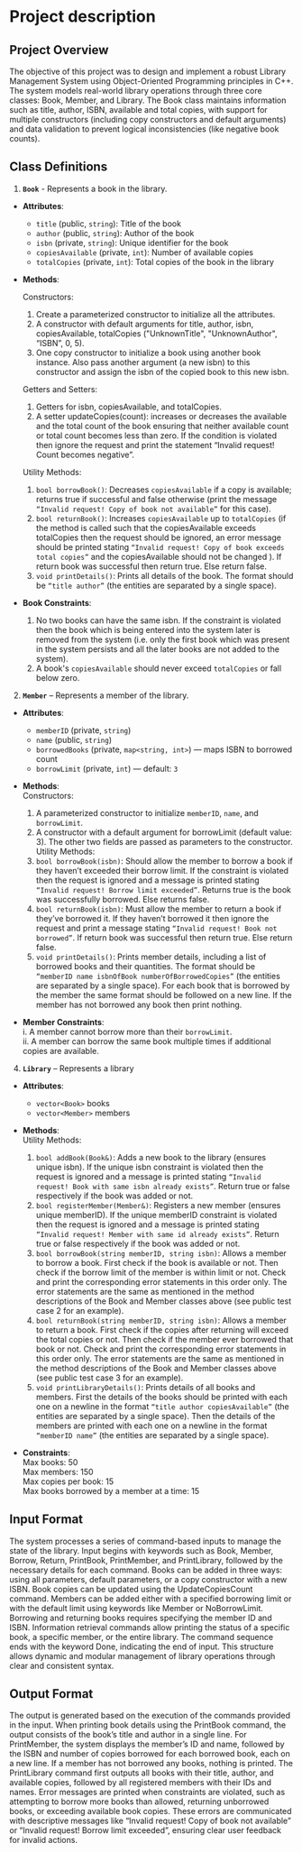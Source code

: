 # Project description

## Project Overview
The objective of this project was to design and implement a robust Library Management System using Object-Oriented Programming principles in C++.
The system models real-world library operations through three core classes: Book, Member, and Library. The Book class maintains information such as title, author, ISBN, available and total copies, with support for multiple constructors (including copy constructors and default arguments) and data validation to prevent logical inconsistencies (like negative book counts).
## Class Definitions
1. **`Book`** - Represents a book in the library.
 - **Attributes**:
   - `title` (public, `string`): Title of the book
   - `author` (public, `string`): Author of the book
   - `isbn` (private, `string`): Unique identifier for the book
   - `copiesAvailable` (private, `int`): Number of available copies
   - `totalCopies` (private, `int`): Total copies of the book in the library
- **Methods**:
    
  Constructors:  
  1. Create a parameterized constructor to initialize all the attributes.  
  2. A constructor with default arguments for title, author, isbn, copiesAvailable, totalCopies ("UnknownTitle", "UnknownAuthor", “ISBN”, 0, 5).  
  3. One copy constructor to initialize a book using another book instance. Also pass another argument (a new isbn) to this constructor and assign the isbn of the copied book to this new isbn.
      
  Getters and Setters:  
  1. Getters for isbn, copiesAvailable, and totalCopies.
  2. A setter updateCopies(count): increases or decreases the available and the total count of the book ensuring that neither available count or total count becomes less than zero. If the condition is violated then ignore the request and print the statement “Invalid request! Count becomes negative”.
     
  Utility Methods:  
  1. `bool borrowBook()`: Decreases `copiesAvailable` if a copy is available; returns true if successful and false otherwise (print the message `“Invalid request! Copy of book not available”` for this case).
  2. `bool returnBook()`: Increases `copiesAvailable` up to `totalCopies` (if the method is called such that the copiesAvailable exceeds totalCopies then the request should be ignored, an error message should be printed stating `“Invalid request! Copy of book exceeds total copies”` and the copiesAvailable should not be changed ). If return book was successful then return true. Else return false.
  3. `void printDetails()`: Prints all details of the book. The format should be  `“title author”` (the entities are separated by a single space).
     
- **Book Constraints**:
  1. No two books can have the same isbn. If the constraint is violated then the book which is being entered into the system later is removed from the system (i.e. only the first book which was present in the system persists and all the later books are not added to the system).
  2. A book's `copiesAvailable` should never exceed `totalCopies` or fall below zero.
 
2. **`Member`** – Represents a member of the library.
 - **Attributes**:  
   - `memberID` (private, `string`)
   - `name` (public, `string`)
   - `borrowedBooks` (private, `map<string, int>`) — maps ISBN to borrowed count
   - `borrowLimit` (private, `int`) — default: `3`
 	
- **Methods**:  
  Constructors:
  1. A parameterized constructor to initialize `memberID`, `name`, and `borrowLimit`.
  2. A constructor with a default argument for borrowLimit (default value: 3). The other two fields are passed as parameters to the constructor.  
  Utility Methods:  
  1. `bool borrowBook(isbn)`: Should allow the member to borrow a book if they haven’t exceeded their borrow limit. If the constraint is violated then the request is ignored and a message is printed stating `“Invalid request! Borrow limit exceeded”`. Returns true is the book was successfully borrowed. Else returns false.
  2. `bool returnBook(isbn)`: Must allow the member to return a book if they’ve borrowed it. If they haven’t borrowed it then ignore the request and print a message stating `“Invalid request! Book not borrowed”`. If return book was successful then return true. Else return false.
  3. `void printDetails()`: Prints member details, including a list of borrowed books and their quantities. The format should be `“memberID name isbnOfBook numberOfBorrowedCopies”` (the entities are separated by a single space). For each book that is borrowed by the member the same format should be followed on a new line. If the member has not borrowed any book then print nothing.
 
- **Member Constraints**:  
i. A member cannot borrow more than their `borrowLimit`.  
ii. A member can borrow the same book multiple times if additional copies are available.
 
4. **`Library`** – Represents a library
- **Attributes**:  
  - `vector<Book>` books
  - `vector<Member>` members
- **Methods**:  
  Utility Methods:
  1. `bool addBook(Book&)`: Adds a new book to the library (ensures unique isbn). If the unique isbn constraint is violated then the request is ignored and a message is printed stating `“Invalid request! Book with same isbn already exists”`. Return true or false respectively if the book was added or not.
  2. `bool registerMember(Member&)`: Registers a new member (ensures unique memberID). If the unique memberID constraint is violated then the request is ignored and a message is printed stating `“Invalid request! Member with same id already exists”`. Return true or false respectively if the book was added or not.
  3. `bool borrowBook(string memberID, string isbn)`: Allows a member to borrow a book. First check if the book is available or not. Then check if the borrow limit of the member is within limit or not. Check and print the corresponding error statements in this order only. The error statements are the same as mentioned in the method descriptions of the Book and Member classes above (see public test case 2 for an example).
  4. `bool returnBook(string memberID, string isbn)`: Allows a member to return a book. First check if the copies after returning will exceed the total copies or not. Then check if the member ever borrowed that book or not. Check and print the corresponding error statements in this order only. The error statements are the same as mentioned in the method descriptions of the Book and Member classes above (see public test case 3 for an example).
  5. `void printLibraryDetails()`: Prints details of all books and members. First the details of the books should be printed with each one on a newline in the format `“title author copiesAvailable”` (the entities are separated by a single space). Then the details of the members are printed with each one on a newline in the format `“memberID name”` (the entities are separated by a single space).
     
- **Constraints**:  
   Max books: 50  
   Max members: 150  
   Max copies per book: 15  
   Max books borrowed by a member at a time: 15  
 
## Input Format
The system processes a series of command-based inputs to manage the state of the library. Input begins with keywords such as Book, Member, Borrow, Return, PrintBook, PrintMember, and PrintLibrary, followed by the necessary details for each command. Books can be added in three ways: using all parameters, default parameters, or a copy constructor with a new ISBN. Book copies can be updated using the UpdateCopiesCount command. Members can be added either with a specified borrowing limit or with the default limit using keywords like Member or NoBorrowLimit. Borrowing and returning books requires specifying the member ID and ISBN. Information retrieval commands allow printing the status of a specific book, a specific member, or the entire library. The command sequence ends with the keyword Done, indicating the end of input. This structure allows dynamic and modular management of library operations through clear and consistent syntax.

## Output Format
The output is generated based on the execution of the commands provided in the input. When printing book details using the PrintBook command, the output consists of the book’s title and author in a single line. For PrintMember, the system displays the member’s ID and name, followed by the ISBN and number of copies borrowed for each borrowed book, each on a new line. If a member has not borrowed any books, nothing is printed. The PrintLibrary command first outputs all books with their title, author, and available copies, followed by all registered members with their IDs and names. Error messages are printed when constraints are violated, such as attempting to borrow more books than allowed, returning unborrowed books, or exceeding available book copies. These errors are communicated with descriptive messages like “Invalid request! Copy of book not available” or “Invalid request! Borrow limit exceeded”, ensuring clear user feedback for invalid actions.
